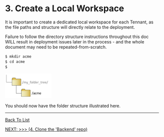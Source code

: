 # 3. Create a Local Workspace

It is important to create a dedicated local workspace for each Tennant, as the file paths and structure will directly relate to the deployment.

Failure to follow the directory structure instructions throughout this doc WILL result in deployment issues later in the process - and the whole document may need to be repeated-from-scratch.

```bash
$ mkdir acme
$ cd acme
$
```

![Local Workspace Folder Structure](./d100.assets/0335.png)

You should now have the folder structure illustrated here.

---

[Back To List](./d100.building.md)

[NEXT: >>>    (4. Clone the 'Backend' repo)](./d104.backend-repo.md)
